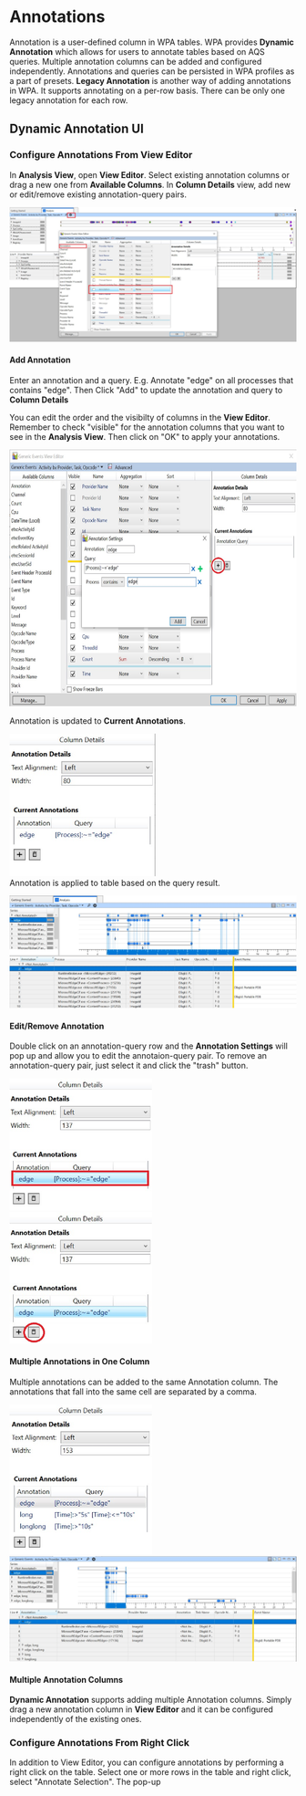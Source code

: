 # Annotations

Annotation is a user-defined column in WPA tables. WPA provides **Dynamic Annotation** which allows for users to annotate tables based on AQS queries. Multiple annotation columns can be added and configured independently. Annotations and queries can be persisted in WPA profiles as a part of presets. **Legacy Annotation** is another way of adding annotations in WPA. It supports annotating on a per-row basis. There can be only one legacy annotation for each row.

## Dynamic Annotation UI
### Configure Annotations From View Editor
In **Analysis View**, open **View Editor**. Select existing annotation columns or drag a new one from **Available Columns**. In **Column Details** view, add new or edit/remove existing annotation-query pairs. 

   <img src="images/wpa-annotation-openvieweditor.jpg" alt="Open View Editor"> 
   
#### Add Annotation
Enter an annotation and a query. E.g. Annotate "edge" on all processes that contains "edge". Then Click "Add" to update the annotation and query to **Column Details**

You can edit the order and the visibilty of columns in the **View Editor**. Remember to check "visible" for the annotation columns that you want to see in the **Analysis View**. Then click on "OK" to apply your annotations. 
   
  <img src="images/wpa-annotation-addnew.jpg" alt="Add new annotation." height="450"> 
   
  Annotation is updated to **Current Annotations**.
   
  <img src="images/wpa-annotation-addnew1.jpg" alt="Column details." height="250"></br>
  Annotation is applied to table based on the query result. 
   
  <img src="images/wpa-annotation-addresult.jpg" alt="Add result.">
   
#### Edit/Remove Annotation
Double click on an annotation-query row and the **Annotation Settings** will pop up and allow you to edit the annotaion-query pair. To remove an annotation-query pair, just select it and click the "trash" button.

   <img src="images/wpa-annotation-edit.jpg" alt="Edit annotation." width="250"> &emsp;&emsp;&emsp; <img src="images/wpa-annotation-remove.jpg" alt="Edit annotation." width="250"> 
   
#### Multiple Annotations in One Column
Multiple annotations can be added to the same Annotation column. The annotations that fall into the same cell are separated by a comma.

 <img src="images/wpa-annotation-multipleannot.jpg" alt="Multiple annotation." width="250">
 
 <img src="images/wpa-annotation-multipleannotresult.jpg" alt="Multiple annotation result.">
 
#### Multiple Annotation Columns
**Dynamic Annotation** supports adding multiple Annotation columns. Simply drag a new annotation column in **View Editor** and it can be configured independently of the existing ones. 
 
### Configure Annotations From Right Click
In addition to View Editor, you can configure annotations by performing a right click on the table. 
Select one or more rows in the table and right click, select "Annotate Selection". The pop-up  
 
